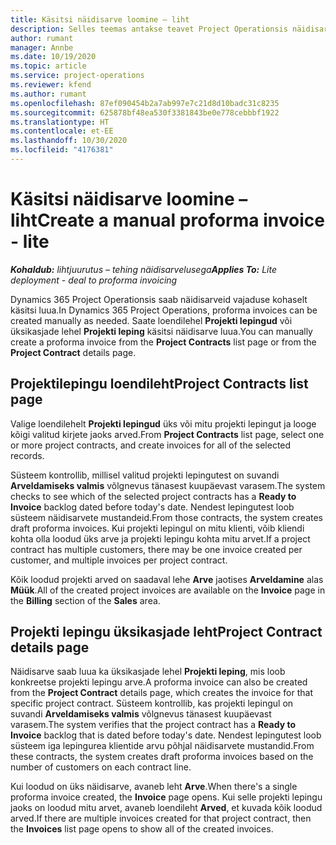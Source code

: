 ```yaml
---
title: Käsitsi näidisarve loomine – liht
description: Selles teemas antakse teavet Project Operationsis näidisarvete käsitsi loomise kohta.
author: rumant
manager: Annbe
ms.date: 10/19/2020
ms.topic: article
ms.service: project-operations
ms.reviewer: kfend
ms.author: rumant
ms.openlocfilehash: 87ef090454b2a7ab997e7c21d8d10badc31c8235
ms.sourcegitcommit: 625878bf48ea530f3381843be0e778cebbbf1922
ms.translationtype: HT
ms.contentlocale: et-EE
ms.lasthandoff: 10/30/2020
ms.locfileid: "4176381"
---
```

# <a name="create-a-manual-proforma-invoice---lite"></a><span data-ttu-id="76d7f-103">Käsitsi näidisarve loomine – liht</span><span class="sxs-lookup"><span data-stu-id="76d7f-103">Create a manual proforma invoice - lite</span></span>

<span data-ttu-id="76d7f-104">_**Kohaldub:** lihtjuurutus – tehing näidisarvelusega_</span><span class="sxs-lookup"><span data-stu-id="76d7f-104">_**Applies To:** Lite deployment - deal to proforma invoicing_</span></span>

<span data-ttu-id="76d7f-105">Dynamics 365 Project Operationsis saab näidisarveid vajaduse kohaselt käsitsi luua.</span><span class="sxs-lookup"><span data-stu-id="76d7f-105">In Dynamics 365 Project Operations, proforma invoices can be created manually as needed.</span></span> <span data-ttu-id="76d7f-106">Saate loendilehel **Projekti lepingud** või üksikasjade lehel **Projekti leping** käsitsi näidisarve luua.</span><span class="sxs-lookup"><span data-stu-id="76d7f-106">You can manually create a proforma invoice from the **Project Contracts** list page or from the **Project Contract** details page.</span></span>

##  <a name="project-contracts-list-page"></a><span data-ttu-id="76d7f-107">Projektilepingu loendileht</span><span class="sxs-lookup"><span data-stu-id="76d7f-107">Project Contracts list page</span></span>

<span data-ttu-id="76d7f-108">Valige loendilehelt **Projekti lepingud** üks või mitu projekti lepingut ja looge kõigi valitud kirjete jaoks arved.</span><span class="sxs-lookup"><span data-stu-id="76d7f-108">From **Project Contracts** list page, select one or more project contracts, and create invoices for all of the selected records.</span></span>

<span data-ttu-id="76d7f-109">Süsteem kontrollib, millisel valitud projekti lepingutest on suvandi **Arveldamiseks valmis** võlgnevus tänasest kuupäevast varasem.</span><span class="sxs-lookup"><span data-stu-id="76d7f-109">The system checks to see which of the selected project contracts has a **Ready to Invoice** backlog  dated before today's date.</span></span> <span data-ttu-id="76d7f-110">Nendest lepingutest loob süsteem näidisarvete mustandeid.</span><span class="sxs-lookup"><span data-stu-id="76d7f-110">From those contracts, the system creates draft proforma invoices.</span></span> <span data-ttu-id="76d7f-111">Kui projekti lepingul on mitu klienti, võib kliendi kohta olla loodud üks arve ja projekti lepingu kohta mitu arvet.</span><span class="sxs-lookup"><span data-stu-id="76d7f-111">If a project contract has multiple customers, there may be one invoice created per customer, and multiple invoices per project contract.</span></span>

<span data-ttu-id="76d7f-112">Kõik loodud projekti arved on saadaval lehe **Arve** jaotises **Arveldamine** alas **Müük**.</span><span class="sxs-lookup"><span data-stu-id="76d7f-112">All of the created project invoices are available on the **Invoice** page in the **Billing** section of the **Sales** area.</span></span>

## <a name="project-contract-details-page"></a><span data-ttu-id="76d7f-113">Projekti lepingu üksikasjade leht</span><span class="sxs-lookup"><span data-stu-id="76d7f-113">Project Contract details page</span></span>

<span data-ttu-id="76d7f-114">Näidisarve saab luua ka üksikasjade lehel **Projekti leping**, mis loob konkreetse projekti lepingu arve.</span><span class="sxs-lookup"><span data-stu-id="76d7f-114">A proforma invoice can also be created from the **Project Contract** details page, which creates the invoice for that specific project contract.</span></span> <span data-ttu-id="76d7f-115">Süsteem kontrollib, kas projekti lepingul on suvandi **Arveldamiseks valmis** võlgnevus tänasest kuupäevast varasem.</span><span class="sxs-lookup"><span data-stu-id="76d7f-115">The system verifies that the project contract has a **Ready to Invoice** backlog that is dated before today's date.</span></span> <span data-ttu-id="76d7f-116">Nendest lepingutest loob süsteem iga lepingurea klientide arvu põhjal näidisarvete mustandid.</span><span class="sxs-lookup"><span data-stu-id="76d7f-116">From these contracts, the system creates draft proforma invoices based on the number of customers on each contract line.</span></span>

<span data-ttu-id="76d7f-117">Kui loodud on üks näidisarve, avaneb leht **Arve**.</span><span class="sxs-lookup"><span data-stu-id="76d7f-117">When there's a single proforma invoice created, the **Invoice** page opens.</span></span> <span data-ttu-id="76d7f-118">Kui selle projekti lepingu jaoks on loodud mitu arvet, avaneb loendileht **Arved**, et kuvada kõik loodud arved.</span><span class="sxs-lookup"><span data-stu-id="76d7f-118">If there are multiple invoices created for that project contract, then the **Invoices** list page opens to show all of the created invoices.</span></span>
